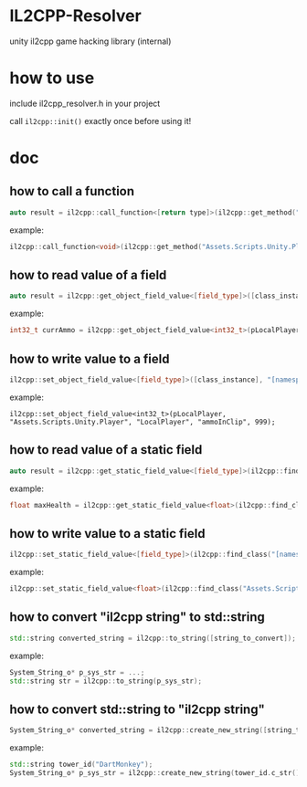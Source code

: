 # IL2CPP-Resolver
unity il2cpp game hacking library (internal)

# how to use
include il2cpp_resolver.h in your project

call ```il2cpp::init()``` exactly once before using it!

# doc
## how to call a function
```C++
auto result = il2cpp::call_function<[return type]>(il2cpp::get_method("[namespace]", "[class_name]", "[method_name]"), [class_instance], [argument(s)], [method]);
```
example:
```C++
il2cpp::call_function<void>(il2cpp::get_method("Assets.Scripts.Unity.Player", "Btd6Player", "AddItemToInventory"), p_btd6_player, p_item_id, 0);
```
## how to read value of a field
```C++
auto result = il2cpp::get_object_field_value<[field_type]>([class_instance], "[namespace]", "[class_name]", "[field_name]");
```
example:
```C++
int32_t currAmmo = il2cpp::get_object_field_value<int32_t>(pLocalPlayer, "Assets.Scripts.Unity.Player", "LocalPlayer", "ammoInClip");
```
## how to write value to a field
```C++
il2cpp::set_object_field_value<[field_type]>([class_instance], "[namespace]", "[class_name]", "[field_name]", [value]);
```
example:
```
il2cpp::set_object_field_value<int32_t>(pLocalPlayer, "Assets.Scripts.Unity.Player", "LocalPlayer", "ammoInClip", 999);
```
## how to read value of a static field
```C++
auto result = il2cpp::get_static_field_value<[field_type]>(il2cpp::find_class("[namespace]", "[class_name]"), "[field_name]");
```
example:
```C++
float maxHealth = il2cpp::get_static_field_value<float>(il2cpp::find_class("Assets.Scripts.Unity.Player", "PlayerEntity"), "maxHealth");
```
## how to write value to a static field
```C++
il2cpp::set_static_field_value<[field_type]>(il2cpp::find_class("[namespace]", "[class_name]"), "[field_name]", [value]);
```
example:
```C++
il2cpp::set_static_field_value<float>(il2cpp::find_class("Assets.Scripts.Unity.Player", "PlayerEntity"), "maxHealth", 120.0f);
```
## how to convert "il2cpp string" to std::string
```C++
std::string converted_string = il2cpp::to_string([string_to_convert]);
```
example:
```C++
System_String_o* p_sys_str = ...;
std::string str = il2cpp::to_string(p_sys_str);
```
## how to convert std::string to "il2cpp string"
```C++
System_String_o* converted_string = il2cpp::create_new_string([string_to_convert]);
```
example:
```C++
std::string tower_id("DartMonkey");
System_String_o* p_sys_str = il2cpp::create_new_string(tower_id.c_str());
```
